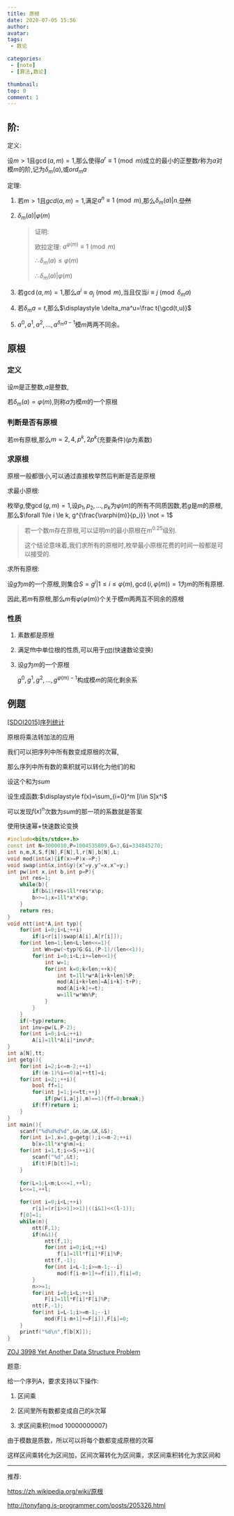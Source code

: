 ```yaml
---
title: 原根 
date: 2020-07-05 15:56
author: 
avatar:
tags: 
 - 数论

categories:
 - [note]
 - [算法,数论]

thumbnail: 
top: 0 
comment: 1
---
```


## 阶: 
 
定义:

设$m>1$且$\gcd(a,m)=1$,那么使得$a^r \equiv 1 \pmod m$成立的最小的正整数$r$称为$a$对模$m$的阶,记为$\delta_m(a)$,或$ord_m a$
 
定理:

1. 若$m>1$且$gcd(a,m)=1$,满足$a^n\equiv 1 \pmod m$,那么$\delta_m(a)|n$.~~显然~~
   
2. $\delta_m(a) | \varphi(m)$
   > 证明:
   > 
   > 欧拉定理: $a^{\varphi(m)}\equiv 1\pmod m$
   > 
   > $\therefore \delta_m(a)\le \varphi(m)$
   > 
   > $\therefore \delta_m(a) | \varphi(m)$

3. 若$\gcd(a,m)=1$,那么$a^i\equiv a_j\pmod m$,当且仅当$i\equiv j\pmod{\delta_m a}$
   
4. 若$\delta_m a=t$,那么$\displaystyle \delta_ma^u=\frac t{\gcd(t,u)}$
   
5. $a^0,a^1,a^2,\dots,a^{\delta_m a -1}$模$m$两两不同余。

## 原根

### 定义

设$m$是正整数,$a$是整数,

若$\delta_m(a)=\varphi(m)$,则称$a$为模$m$的一个原根

### 判断是否有原根

若$m$有原根,那么$m=2,4,p^k,2p^k$(充要条件)($p$为素数)

### 求原根

原根一般都很小,可以通过直接枚举然后判断是否是原根

求最小原根:

枚举$g$,使$\gcd(g,m)=1$,设$p_1,p_2,\dots,p_k$为$\varphi(m)$的所有不同质因数,若$g$是$m$的原根,那么$\forall 1\le i \le k, g^{\frac{\varphi(m)}{p_i}} \not = 1$

> 若一个数$m$存在原根,可以证明$m$的最小原根在$m^{0.25}$级别.
>
> 这个结论意味着,我们求所有的原根时,枚举最小原根花费的时间一般都是可以接受的.

求所有原根:

设$g$为$m$的一个原根,则集合$S={g^i|1\le i\le \varphi(m),\gcd(i,\varphi(m))=1}$为$m$的所有原根.

因此,若$m$有原根,那么$m$有$\varphi(\varphi(m))$个关于模$m$两两互不同余的原根

### 性质

1. 素数都是原根
   
2. 满足fft中单位根的性质,可以用于[ntt](../ntt)(快速数论变换)

3. 设$g$为$m$的一个原根
   
   $g^0,g^1,g^2,\dots,g^{\varphi(m)-1}$构成模$m$的简化剩余系

## 例题

[\[SDOI2015\]序列统计](https://www.luogu.com.cn/problem/P3321)

原根将乘法转加法的应用

我们可以把序列中所有数变成原根的次幂,

那么序列中所有数的乘积就可以转化为他们的和

设这个和为$sum$

设生成函数:$\displaystyle f(x)=\sum_{i=0}^m [i\in S]x^i$

可以发现$f(x)^n$次数为$sum$的那一项的系数就是答案

使用快速幂+快速数论变换

```cpp
#include<bits/stdc++.h>
const int N=3000010,P=1004535809,G=3,Gi=334845270;
int n,m,X,S,f[N],F[N],l,r[N],b[N],L;
void mod(int&x){if(x>=P)x-=P;}
void swap(int&x,int&y){x^=y,y^=x,x^=y;}
int pw(int x,int b,int p=P){
    int res=1;
    while(b){
        if(b&1)res=1ll*res*x%p;
        b>>=1;x=1ll*x*x%p;
    }
    return res;
}
void ntt(int*A,int typ){
    for(int i=0;i<L;++i)
        if(i<r[i])swap(A[i],A[r[i]]);
    for(int len=1;len<L;len<<=1){
        int Wn=pw(~typ?G:Gi,(P-1)/(len<<1));
        for(int i=0;i<L;i+=len<<1){
            int w=1;
            for(int k=0;k<len;++k){
                int t=1ll*w*A[i+k+len]%P;
                mod(A[i+k+len]=A[i+k]-t+P);
                mod(A[i+k]+=t);
                w=1ll*w*Wn%P;
            }
        }
    }
    if(~typ)return;
    int inv=pw(L,P-2);
    for(int i=0;i<L;++i)
        A[i]=1ll*A[i]*inv%P;
}
int a[N],tt;
int getg(){
    for(int i=2;i<=m-2;++i)
        if((m-1)%i==0)a[++tt]=i;
    for(int i=2;;++i){
        bool ff=1;
        for(int j=1;j<=tt;++j)
            if(pw(i,a[j],m)==1){ff=0;break;}
        if(ff)return i;
    }
}
int main(){
    scanf("%d%d%d%d",&n,&m,&X,&S);
    for(int i=1,x=1,g=getg();i<=m-2;++i)
        b[x=1ll*x*g%m]=i;
    for(int i=1,t;i<=S;++i){
        scanf("%d",&t);
        if(t)F[b[t]]=1;
    }
    
    for(L=1;L<m;L<<=1,++l);
    L<<=1,++l;

    for(int i=0;i<L;++i)
        r[i]=(r[i>>1]>>1)|((i&1)<<(l-1));
    f[0]=1;
    while(n){
        ntt(F,1);
        if(n&1){
            ntt(f,1);
            for(int i=0;i<L;++i)
                f[i]=1ll*f[i]*F[i]%P;
            ntt(f,-1);
            for(int i=L-1;i>=m-1;--i)
                mod(f[i-m+1]+=f[i]),f[i]=0;
        }
        n>>=1;
        for(int i=0;i<L;++i)
            F[i]=1ll*F[i]*F[i]%P;
        ntt(F,-1);
        for(int i=L-1;i>=m-1;--i)
            mod(F[i-m+1]+=F[i]),F[i]=0;
    }
    printf("%d\n",f[b[X]]);
}
```

[ZOJ 3998 Yet Another Data Structure Problem](https://zoj.pintia.cn/problem-sets/91827364500/problems/91827370149)

题意:

给一个序列A，要求支持以下操作:

1. 区间乘
   
2. 区间里所有数都变成自己的$k$次幂
   
3. 求区间乘积(mod 10000000007)

由于模数是质数，所以可以将每个数都变成原根的次幂

这样区间乘转化为区间加，区间次幂转化为区间乘，求区间乘积转化为求区间和



---

推荐:

https://zh.wikipedia.org/wiki/原根

http://tonyfang.is-programmer.com/posts/205326.html